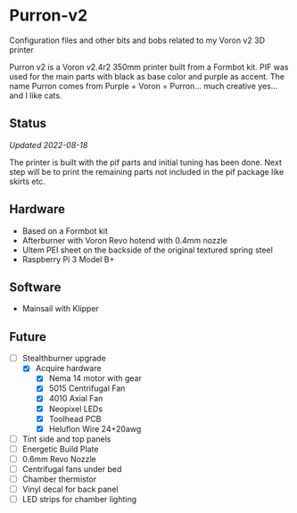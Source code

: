 # Purron-v2
Configuration files and other bits and bobs related to my Voron v2 3D printer

Purron v2 is a Voron v2.4r2 350mm printer built from a Formbot kit. PIF was used for the main parts with black as base color and purple as accent. The name Purron comes from Purple + Voron = Purron... much creative yes... and I like cats. 

## Status
*Updated 2022-08-18*

The printer is built with the pif parts and initial tuning has been done. Next step will be to print the remaining parts not included in the pif package like skirts etc. 

## Hardware
- Based on a Formbot kit
- Afterburner with Voron Revo hotend with 0.4mm nozzle
- Ultem PEI sheet on the backside of the original textured spring steel
- Raspberry Pi 3 Model B+


## Software
- Mainsail with Klipper


## Future
- [ ] Stealthburner upgrade
    - [x] Acquire hardware
        - [x] Nema 14 motor with gear
        - [x] 5015 Centrifugal Fan
        - [x] 4010 Axial Fan
        - [x] Neopixel LEDs
        - [x] Toolhead PCB
        - [x] Heluflon Wire 24+20awg
- [ ] Tint side and top panels
- [ ] Energetic Build Plate
- [ ] 0.6mm Revo Nozzle
- [ ] Centrifugal fans under bed
- [ ] Chamber thermistor
- [ ] Vinyl decal for back panel
- [ ] LED strips for chamber lighting